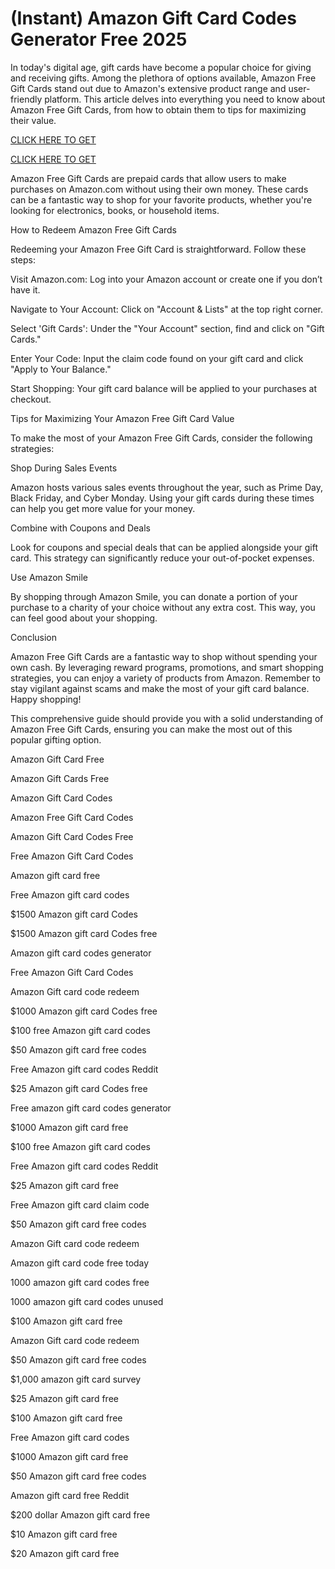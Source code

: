 # (Instant) Amazon Gift Card Codes Generator Free 2025 

In today's digital age, gift cards have become a popular choice for giving and receiving gifts. Among the plethora of options available, Amazon Free Gift Cards stand out due to Amazon's extensive product range and user-friendly platform. This article delves into everything you need to know about Amazon Free Gift Cards, from how to obtain them to tips for maximizing their value.

[CLICK HERE TO GET](https://appbitly.com/Amazon-Gift-Card)

[CLICK HERE TO GET](https://appbitly.com/Amazon-Gift-Card)


Amazon Free Gift Cards are prepaid cards that allow users to make purchases on Amazon.com without using their own money. These cards can be a fantastic way to shop for your favorite products, whether you're looking for electronics, books, or household items.

How to Redeem Amazon Free Gift Cards

Redeeming your Amazon Free Gift Card is straightforward. Follow these steps:

Visit Amazon.com: Log into your Amazon account or create one if you don’t have it.

Navigate to Your Account: Click on "Account & Lists" at the top right corner.

Select 'Gift Cards': Under the "Your Account" section, find and click on "Gift Cards."

Enter Your Code: Input the claim code found on your gift card and click "Apply to Your Balance."

Start Shopping: Your gift card balance will be applied to your purchases at checkout.

Tips for Maximizing Your Amazon Free Gift Card Value

To make the most of your Amazon Free Gift Cards, consider the following strategies:

Shop During Sales Events

Amazon hosts various sales events throughout the year, such as Prime Day, Black Friday, and Cyber Monday. Using your gift cards during these times can help you get more value for your money.

Combine with Coupons and Deals

Look for coupons and special deals that can be applied alongside your gift card. This strategy can significantly reduce your out-of-pocket expenses.

Use Amazon Smile

By shopping through Amazon Smile, you can donate a portion of your purchase to a charity of your choice without any extra cost. This way, you can feel good about your shopping.

Conclusion

Amazon Free Gift Cards are a fantastic way to shop without spending your own cash. By leveraging reward programs, promotions, and smart shopping strategies, you can enjoy a variety of products from Amazon. Remember to stay vigilant against scams and make the most of your gift card balance. Happy shopping!

This comprehensive guide should provide you with a solid understanding of Amazon Free Gift Cards, ensuring you can make the most out of this popular gifting option.

Amazon Gift Card Free

Amazon Gift Cards Free

Amazon Gift Card Codes

Amazon Free Gift Card Codes

Amazon Gift Card Codes Free

Free Amazon Gift Card Codes

Amazon gift card free

Free Amazon gift card codes

$1500 Amazon gift card Codes

$1500 Amazon gift card Codes free

Amazon gift card codes generator

Free Amazon Gift Card Codes

Amazon Gift card code redeem

$1000 Amazon gift card Codes free

$100 free Amazon gift card codes

$50 Amazon gift card free codes

Free Amazon gift card codes Reddit

$25 Amazon gift card Codes free

Free amazon gift card codes generator

$1000 Amazon gift card free

$100 free Amazon gift card codes

Free Amazon gift card codes Reddit

$25 Amazon gift card free

Free Amazon gift card claim code

$50 Amazon gift card free codes

Amazon Gift card code redeem

Amazon gift card code free today

1000 amazon gift card codes free

1000 amazon gift card codes unused

$100 Amazon gift card free

Amazon Gift card code redeem

$50 Amazon gift card free codes

$1,000 amazon gift card survey

$25 Amazon gift card free

$100 Amazon gift card free

Free Amazon gift card codes

$1000 Amazon gift card free

$50 Amazon gift card free codes

Amazon gift card free Reddit

$200 dollar Amazon gift card free

$10 Amazon gift card free

$20 Amazon gift card free
